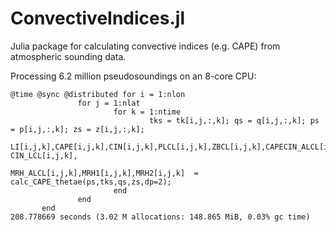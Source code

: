 # ConvectiveIndices.jl
Julia package for calculating convective indices (e.g. CAPE) from atmospheric sounding data.


Processing 6.2 million pseudosoundings on an 8-core CPU:
```
@time @sync @distributed for i = 1:nlon
               for j = 1:nlat
                       for k = 1:ntime
                               tks = tk[i,j,:,k]; qs = q[i,j,:,k]; ps = p[i,j,:,k]; zs = z[i,j,:,k];
                                LI[i,j,k],CAPE[i,j,k],CIN[i,j,k],PLCL[i,j,k],ZBCL[i,j,k],CAPECIN_ALCL[i,j,k], CIN_LCL[i,j,k],        
                                MRH_ALCL[i,j,k],MRH1[i,j,k],MRH2[i,j,k]  = calc_CAPE_thetae(ps,tks,qs,zs,dp=2);
                       end
               end
       end
208.778669 seconds (3.02 M allocations: 148.865 MiB, 0.03% gc time)
```
